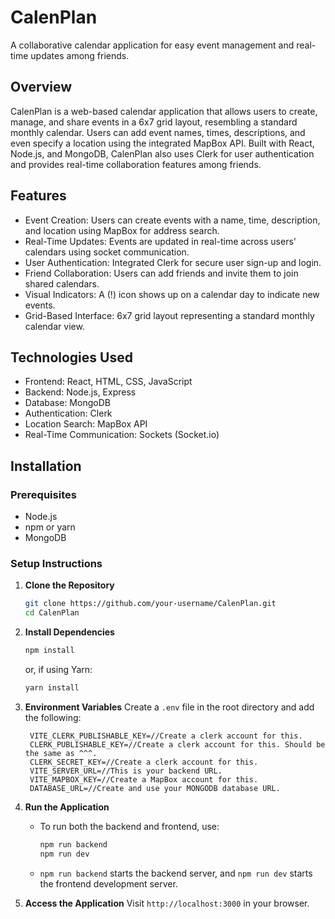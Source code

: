 # CalenPlan  
A collaborative calendar application for easy event management and real-time updates among friends.  
  
## Overview
CalenPlan is a web-based calendar application that allows users to create, manage, and share events in a 6x7 grid layout, resembling a standard monthly calendar. Users can add event names, times, descriptions, and even specify a location using the integrated MapBox API. Built with React, Node.js, and MongoDB, CalenPlan also uses Clerk for user authentication and provides real-time collaboration features among friends.

## Features
- Event Creation: Users can create events with a name, time, description, and location using MapBox for address search.
- Real-Time Updates: Events are updated in real-time across users' calendars using socket communication.
- User Authentication: Integrated Clerk for secure user sign-up and login.
- Friend Collaboration: Users can add friends and invite them to join shared calendars.
- Visual Indicators: A (!) icon shows up on a calendar day to indicate new events.
- Grid-Based Interface: 6x7 grid layout representing a standard monthly calendar view.
## Technologies Used
- Frontend: React, HTML, CSS, JavaScript
- Backend: Node.js, Express
- Database: MongoDB
- Authentication: Clerk
- Location Search: MapBox API
- Real-Time Communication: Sockets (Socket.io)

## Installation

### Prerequisites
- Node.js
- npm or yarn
- MongoDB

### Setup Instructions
1. **Clone the Repository**
   ```sh
   git clone https://github.com/your-username/CalenPlan.git
   cd CalenPlan
   ```

2. **Install Dependencies**
   ```sh
   npm install
   ```
   or, if using Yarn:
   ```sh
   yarn install
   ```

3. **Environment Variables**
   Create a `.env` file in the root directory and add the following:
   ```
    VITE_CLERK_PUBLISHABLE_KEY=//Create a clerk account for this.
    CLERK_PUBLISHABLE_KEY=//Create a clerk account for this. Should be the same as ^^^.
    CLERK_SECRET_KEY=//Create a clerk account for this.
    VITE_SERVER_URL=//This is your backend URL.
    VITE_MAPBOX_KEY=//Create a MapBox account for this.
    DATABASE_URL=//Create and use your MONGODB database URL.
   ```

4. **Run the Application**
   - To run both the backend and frontend, use:
     ```sh
     npm run backend
     npm run dev
     ```
   - `npm run backend` starts the backend server, and `npm run dev` starts the frontend development server.

5. **Access the Application**
   Visit `http://localhost:3000` in your browser.
